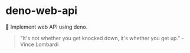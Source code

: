 # deno-web-api
🔭 Implement web API using deno.


<!-- INSPIRATIONAL_QUOTE_START -->
> "It's not whether you get knocked down, it's whether you get up." - Vince Lombardi
<!-- INSPIRATIONAL_QUOTE_END -->
